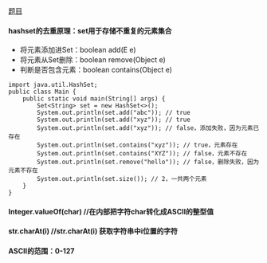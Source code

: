 [题目](https://www.nowcoder.com/practice/eb94f6a5b2ba49c6ac72d40b5ce95f50)

#### hashset的去重原理：set用于存储不重复的元素集合
  - 将元素添加进Set<E>：boolean add(E e)
  - 将元素从Set<E>删除：boolean remove(Object e)
  - 判断是否包含元素：boolean contains(Object e)
  
```
import java.util.HashSet;
public class Main {
    public static void main(String[] args) {
        Set<String> set = new HashSet<>();
        System.out.println(set.add("abc")); // true
        System.out.println(set.add("xyz")); // true
        System.out.println(set.add("xyz")); // false，添加失败，因为元素已存在
        System.out.println(set.contains("xyz")); // true，元素存在
        System.out.println(set.contains("XYZ")); // false，元素不存在
        System.out.println(set.remove("hello")); // false，删除失败，因为元素不存在
        System.out.println(set.size()); // 2，一共两个元素
    }
} 
  ```

  
#### Integer.valueOf(char) //在内部把字符char转化成ASCII的整型值
  
#### str.charAt(i)  //str.charAt(i) 获取字符串中i位置的字符
            
#### ASCII的范围：0-127
